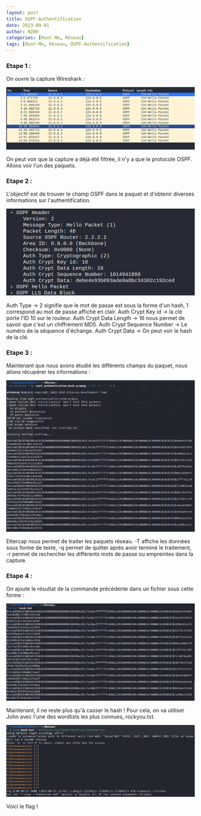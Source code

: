 ```yaml
---
layout: post
title: OSPF-Authentification
date: 2023-09-01
author: NZ0H
categories: [Root-Me, Réseau]
tags: [Root-Me, Réseau, OSPF-Authentification]
---
```

### Etape 1 :

On ouvre la capture Wireshark : 

![](/assets/Images/ROOT-ME/Reseau/OSPF-Authentification/c1.png)

On peut voir que la capture a déjà été filtrée, il n'y a que le protocole OSPF. Allons voir l'un des paquets.

### Etape 2 : 

L'objectif est de trouver le champ OSPF dans le paquet et d'obtenir diverses informations sur l'authentification.

![](/assets/Images/ROOT-ME/Reseau/OSPF-Authentification/c2.png)

Auth Type -> 2 signifie que le mot de passe est sous la forme d'un hash, 1 correspond au mot de passe affiché en clair.
Auth Crypt Key id -> la clé porte l'ID 10 sur le routeur.
Auth Crypt Data Length -> 16 nous permet de savoir que c'est un chiffrement MD5.
Auth Crypt Sequence Number -> Le numéro de la séquence d'échange.
Auth Crypt Data -> On peut voir le hash de la clé.

### Etape 3 : 

Maintenant que nous avons étudié les différents champs du paquet, nous allons récupérer les informations :

![](/assets/Images/ROOT-ME/Reseau/OSPF-Authentification/c3.png)


Ettercap nous permet de traiter les paquets réseau. -T affiche les données sous forme de texte, -q permet de quitter après avoir terminé le traitement, -r permet de rechercher les différents mots de passe ou empreintes dans la capture.

### Etape 4 : 

On ajoute le résultat de la commande précédente dans un fichier sous cette forme :

![](/assets/Images/ROOT-ME/Reseau/OSPF-Authentification/c4.png) 

Maintenant, il ne reste plus qu'à casser le hash ! Pour cela, on va utiliser John avec l'une des wordlists les plus connues, rockyou.txt.

![](/assets/Images/ROOT-ME/Reseau/OSPF-Authentification/c5.png)

Voici le flag !